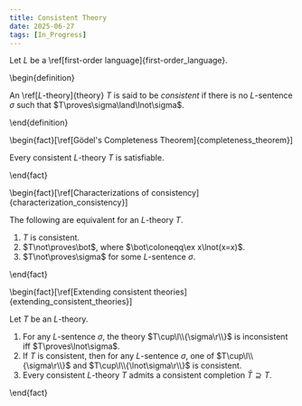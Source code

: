 ```yaml
---
title: Consistent Theory
date: 2025-06-27
tags: [In_Progress]
---
```


Let $L$ be a \ref[first-order language]{first-order_language}.

\begin{definition}

An \ref[$L$-theory]{theory} $T$ is said to be _consistent_ if there is no $L$-sentence $\sigma$ such that $T\proves\sigma\land\lnot\sigma$.

\end{definition}

\begin{fact}[\ref[Gödel's Completeness Theorem]{completeness_theorem}]

Every consistent $L$-theory $T$ is satisfiable.

\end{fact}

\begin{fact}[\ref[Characterizations of consistency]{characterization_consistency}]

The following are equivalent for an $L$-theory $T$.
1. $T$ is consistent.
2. $T\not\proves\bot$, where $\bot\coloneqq\ex x\lnot(x=x)$.
3. $T\not\proves\sigma$ for some $L$-sentence $\sigma$.

\end{fact}

\begin{fact}[\ref[Extending consistent theories]{extending_consistent_theories}]

Let $T$ be an $L$-theory.
1. For any $L$-sentence $\sigma$, the theory $T\cup\l\\{\sigma\r\\}$ is inconsistent iff $T\proves\lnot\sigma$.
2. If $T$ is consistent, then for any $L$-sentence $\sigma$, one of $T\cup\l\\{\sigma\r\\}$ and $T\cup\l\\{\lnot\sigma\r\\}$ is consistent.
3. Every consistent $L$-theory $T$ admits a consistent completion $\bar{T}\supseteq T$.

\end{fact}
